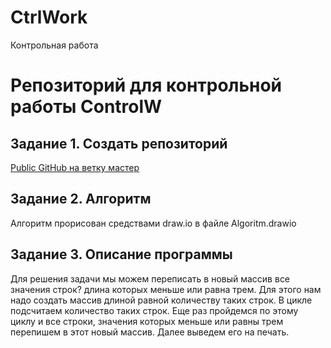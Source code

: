 # CtrlWork
Контрольная работа


# Репозиторий для контрольной работы ControlW

 ## Задание 1. Создать репозиторий

 [Public GitHub на ветку мастер](https://github.com/iRezograf/ControlW)

## Задание 2. Алгоритм

Алгоритм прорисован средствами draw.io в файле Algoritm.drawio

## Задание 3. Описание программы

Для решения задачи мы можем переписать в новый массив все значения строк? длина которых меньше или равна трем.
Для этого нам надо создать массив длиной равной количеству таких строк.
В цикле подсчитаем количество таких строк.
Еще раз пройдемся по этому циклу и все строки, значения которых меньше или равны трем перепишем в этот новый массив.
Далее выведем его на печать.




 


